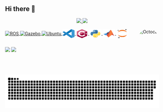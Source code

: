 ## Hi there 👋

<!--
**felipemohr/felipemohr** is a ✨ _special_ ✨ repository because its `README.md` (this file) appears on your GitHub profile.

Here are some ideas to get you started:

- 🔭 I’m currently working on ...
- 🌱 I’m currently learning ...
- 👯 I’m looking to collaborate on ...
- 🤔 I’m looking for help with ...
- 💬 Ask me about ...
- 📫 How to reach me: ...
- 😄 Pronouns: ...
- ⚡ Fun fact: ...
-->

<div align="center">
  <a href="https://github.com/felipemohr">
  <img height="180em" src="https://github-readme-stats.vercel.app/api?username=felipemohr&show_icons=true&theme=monokai&include_all_commits=true&count_private=true"/>
  <img height="180em" src="https://github-readme-stats.vercel.app/api/top-langs/?username=felipemohr&layout=compact&langs_count=7&theme=monokai"/>
</div>
<div style="display: inline_block"><br>
  <img align="center" alt="ROS" height="30" src="http://prerelease.ros.org/static/images/noetic.png">
  <img align="center" alt="Gazebo" height="30" src="https://seeklogo.com/images/G/gazebo-logo-51C46471CA-seeklogo.com.png">
  <img align="center" alt="Ubuntu" height="30" width="40" src="https://cdn.jsdelivr.net/gh/devicons/devicon/icons/ubuntu/ubuntu-plain.svg" />
  <img align="center" alt="VSCode" height="30" width="40" src="https://raw.githubusercontent.com/devicons/devicon/master/icons/vscode/vscode-original.svg">
  <img align="center" alt="C++" height="30" width="40" src="https://raw.githubusercontent.com/devicons/devicon/master/icons/cplusplus/cplusplus-original.svg">
  <img align="center" alt="Python" height="30" width="40" src="https://raw.githubusercontent.com/devicons/devicon/master/icons/python/python-original.svg">
  <img align="center" alt="Matlab" height="30" width="40" src="https://raw.githubusercontent.com/devicons/devicon/master/icons/matlab/matlab-original.svg">
  <img align="center" alt="Jupyter" height="30" width="40" src="https://raw.githubusercontent.com/devicons/devicon/master/icons/jupyter/jupyter-original.svg">
  <img align="right" alt="Octocat" height="150" style="border-radius:500px;" src="https://uploaddeimagens.com.br/images/003/447/148/full/octobiwan.png?1632461507">
</div>

  ##

<div> 
  <a href = "mailto:felipemohr@ieee.org"><img src="https://img.shields.io/badge/-Gmail-%23333?style=for-the-badge&logo=gmail&logoColor=white" target="_blank"></a>
  <a href="https://www.linkedin.com/in/felipe-mohr-a9922a15a/" target="_blank"><img src="https://img.shields.io/badge/-LinkedIn-%230077B5?style=for-the-badge&logo=linkedin&logoColor=white" target="_blank"></a> 
 
  ![Snake animation](https://github.com/felipemohr/felipemohr/blob/output/github-contribution-grid-snake.svg)
 
</div>
